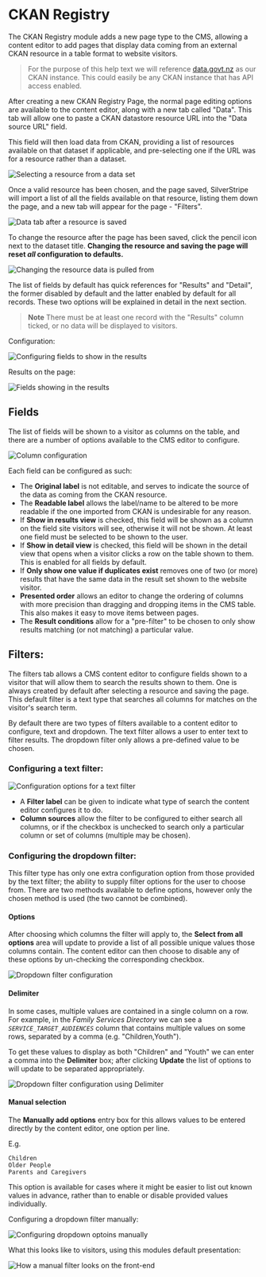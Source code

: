 # CKAN Registry

The CKAN Registry module adds a new page type to the CMS, allowing a content editor to add pages that display data
coming from an external CKAN resource in a table format to website visitors.

> For the purpose of this help text we will reference [data.govt.nz](https://catalogue.data.govt.nz) as our CKAN
instance. This could easily be any CKAN instance that has API access enabled.

After creating a new CKAN Registry Page, the normal page editing options are available to the content editor, along
with a new tab called "Data". This tab will allow one to paste a CKAN datastore resource URL into the "Data source URL"
field.

This field will then load data from CKAN, providing a list of resources available on that dataset if applicable, and
pre-selecting one if the URL was for a resource rather than a dataset.

![Selecting a resource from a data set](_images/resourceSelection.png)

Once a valid resource has been chosen, and the page saved, SilverStripe will import a list of all the fields available
on that resource, listing them down the page, and a new tab will appear for the page - "Filters".

![Data tab after a resource is saved](_images/populatedColumns.png)

To change the resource after the page has been saved, click the pencil icon next to the dataset title. **Changing the
resource and saving the page will reset _all_ configuration to defaults.**

![Changing the resource data is pulled from](_images/changeResource.png)

The list of fields by default has quick references for "Results" and "Detail", the former disabled by default and the
latter enabled by default for all records. These two options will be explained in detail in the next section.

> **Note** There must be at least one record with the "Results" column ticked, or no data will be displayed to visitors.

Configuration:

![Configuring fields to show in the results](_images/inResultsEnabled.png)

Results on the page:

![Fields showing in the results](_images/inResultsEnabled-frontend.png)

## Fields

The list of fields will be shown to a visitor as columns on the table, and there are a number of options available to
the CMS editor to configure.

![Column configuration](_images/configureColumn.png)

Each field can be configured as such:

* The **Original label** is not editable, and serves to indicate the source of the data as coming from the CKAN
  resource.
* The **Readable label** allows the label/name to be altered to be more readable if the one imported from CKAN is
  undesirable for any reason.
* If **Show in results view** is checked, this field will be shown as a column on the field site visitors will see,
  otherwise it will not be shown. At least one field must be selected to be shown to the user.
* If **Show in detail view** is checked, this field will be shown in the detail view that opens when a visitor clicks a
  row on the table shown to them. This is enabled for all fields by default.
* If **Only show one value if duplicates exist** removes one of two (or more) results that have the same data in the
  result set shown to the website visitor.
* **Presented order** allows an editor to change the ordering of columns with more precision than dragging and dropping
  items in the CMS table. This also makes it easy to move items between pages.
* The **Result conditions** allow for a "pre-filter" to be chosen to only show results matching (or not matching) a
  particular value.

## Filters:
The filters tab allows a CMS content editor to configure fields shown to a visitor that will allow them to search the
results shown to them. One is always created by default after selecting a resource and saving the page. This default
filter is a text type that searches all columns for matches on the visitor's search term.

By default there are two types of filters available to a content editor to configure, text and dropdown. The text
filter allows a user to enter text to filter results. The dropdown filter only allows a pre-defined value to be chosen.

### Configuring a text filter:

![Configuration options for a text filter](_images/textFilterConfig.png)

* A **Filter label** can be given to indicate what type of search the content editor configures it to do.
* **Column sources** allow the filter to be configured to either search all columns, or if the checkbox is unchecked
  to search only a particular column or set of columns (multiple may be chosen).

### Configuring the dropdown filter:

This filter type has only one extra configuration option from those provided by the text filter; the ability to supply
filter options for the user to choose from. There are two methods available to define options, however only the chosen
method is used (the two cannot be combined).

#### Options

After choosing which columns the filter will apply to, the **Select from all options** area will update to provide a
list of all possible unique values those columns contain. The content editor can then choose to disable any of these
options by un-checking the corresponding checkbox.

![Dropdown filter configuration](_images/dropdownFilterConfig.png)

#### Delimiter

In some cases, multiple values are contained in a single column on a row. For example, in the _Family Services
Directory_ we can see a _`SERVICE_TARGET_AUDIENCES`_ column that contains multiple values on some rows, separated by
a comma (e.g. "Children,Youth").

To get these values to display as both "Children" and "Youth" we can enter a comma into the **Delimiter** box; after
clicking **Update** the list of options to will update to be separated appropriately.

![Dropdown filter configuration using Delimiter](_images/delimiterUse.png)

#### Manual selection

The **Manually add options** entry box for this allows values to be entered directly by the content editor, one
option per line.

E.g.

```
Children
Older People
Parents and Caregivers
```

This option is available for cases where it might be easier to list out known values in advance, rather than to
enable or disable provided values individually.

Configuring a dropdown filter manually:

![Configuring dropdown optoins manually](_images/manualDropdown.png)

What this looks like to visitors, using this modules default presentation:

![How a manual filter looks on the front-end](_images/manualDropdown-frontend.png)
